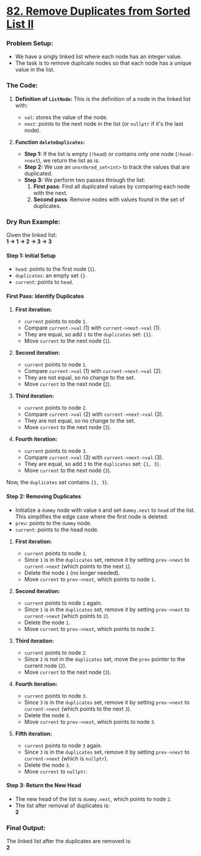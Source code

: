 # [82. Remove Duplicates from Sorted List II](https://leetcode.com/problems/remove-duplicates-from-sorted-list-ii/description/)

### Problem Setup:

- We have a singly linked list where each node has an integer value.
- The task is to remove duplicate nodes so that each node has a unique value in the list.

### The Code:

1. **Definition of `ListNode`:**
   This is the definition of a node in the linked list with:

   - `val`: stores the value of the node.
   - `next`: points to the next node in the list (or `nullptr` if it's the last node).

2. **Function `deleteDuplicates`:**
   - **Step 1:** If the list is empty (`!head`) or contains only one node (`!head->next`), we return the list as is.
   - **Step 2:** We use an `unordered_set<int>` to track the values that are duplicated.
   - **Step 3:** We perform two passes through the list:
     1. **First pass**: Find all duplicated values by comparing each node with the next.
     2. **Second pass**: Remove nodes with values found in the set of duplicates.

### Dry Run Example:

Given the linked list:  
**1 -> 1 -> 2 -> 3 -> 3**

#### **Step 1: Initial Setup**

- `head`: points to the first node (`1`).
- `duplicates`: an empty set `{}`.
- `current`: points to `head`.

#### **First Pass: Identify Duplicates**

1. **First iteration:**

   - `current` points to node `1`.
   - Compare `current->val` (1) with `current->next->val` (1).
   - They are equal, so add `1` to the `duplicates` set: `{1}`.
   - Move `current` to the next node (`1`).

2. **Second iteration:**

   - `current` points to node `1`.
   - Compare `current->val` (1) with `current->next->val` (2).
   - They are not equal, so no change to the set.
   - Move `current` to the next node (`2`).

3. **Third iteration:**

   - `current` points to node `2`.
   - Compare `current->val` (2) with `current->next->val` (3).
   - They are not equal, so no change to the set.
   - Move `current` to the next node (`3`).

4. **Fourth iteration:**
   - `current` points to node `3`.
   - Compare `current->val` (3) with `current->next->val` (3).
   - They are equal, so add `3` to the `duplicates` set: `{1, 3}`.
   - Move `current` to the next node (`3`).

Now, the `duplicates` set contains `{1, 3}`.

#### **Step 2: Removing Duplicates**

- Initialize a `dummy` node with value `0` and set `dummy.next` to `head` of the list. This simplifies the edge case where the first node is deleted.
- `prev`: points to the `dummy` node.
- `current`: points to the head node.

1. **First iteration:**

   - `current` points to node `1`.
   - Since `1` is in the `duplicates` set, remove it by setting `prev->next` to `current->next` (which points to the next `1`).
   - Delete the node `1` (no longer needed).
   - Move `current` to `prev->next`, which points to node `1`.

2. **Second iteration:**

   - `current` points to node `1` again.
   - Since `1` is in the `duplicates` set, remove it by setting `prev->next` to `current->next` (which points to `2`).
   - Delete the node `1`.
   - Move `current` to `prev->next`, which points to node `2`.

3. **Third iteration:**

   - `current` points to node `2`.
   - Since `2` is not in the `duplicates` set, move the `prev` pointer to the current node (`2`).
   - Move `current` to the next node (`3`).

4. **Fourth iteration:**

   - `current` points to node `3`.
   - Since `3` is in the `duplicates` set, remove it by setting `prev->next` to `current->next` (which points to the next `3`).
   - Delete the node `3`.
   - Move `current` to `prev->next`, which points to node `3`.

5. **Fifth iteration:**
   - `current` points to node `3` again.
   - Since `3` is in the `duplicates` set, remove it by setting `prev->next` to `current->next` (which is `nullptr`).
   - Delete the node `3`.
   - Move `current` to `nullptr`.

#### **Step 3: Return the New Head**

- The new head of the list is `dummy.next`, which points to node `2`.
- The list after removal of duplicates is:  
  **2**

### Final Output:

The linked list after the duplicates are removed is:  
**2**
